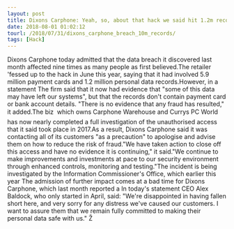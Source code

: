 ```yaml
---
layout: post
title: Dixons Carphone: Yeah, so, about that hack we said hit 1.2m records? Multiply that by 8.3
date: 2018-08-01 01:02:12
tourl: /2018/07/31/dixons_carphone_breach_10m_records/
tags: [Hack]
---
```

Dixons Carphone today admitted that the data breach it discovered last month affected nine times as many people as first believed.The retailer 'fessed up to the hack in June this year, saying that it had involved 5.9 million payment cards and 1.2 million personal data records.However, in a statement The firm said that it now had evidence that "some of this data may have left our systems", but that the records don't contain payment card or bank account details. "There is no evidence that any fraud has resulted," it added.The biz  which owns Carphone Warehouse and Currys PC World  has now nearly completed a full investigation of the unauthorised access that it said took place in 2017.As a result, Dixons Carphone said it was contacting all of its customers "as a precaution" to apologise and advise them on how to reduce the risk of fraud."We have taken action to close off this access and have no evidence it is continuing," it said."We continue to make improvements and investments at pace to our security environment through enhanced controls, monitoring and testing."The incident is being investigated by the Information Commissioner's Office, which earlier this year The admission of further impact comes at a bad time for Dixons Carphone, which last month reported a In today's statement CEO Alex Baldock, who only started in April, said: "We're disappointed in having fallen short here, and very sorry for any distress we've caused our customers. I want to assure them that we remain fully committed to making their personal data safe with us." Ž
